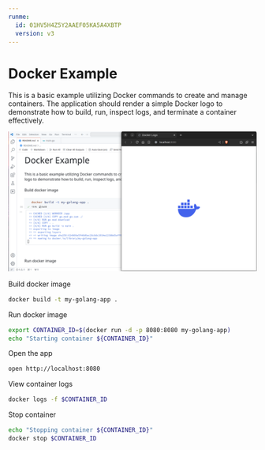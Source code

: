 ```yaml
---
runme:
  id: 01HV5H4Z5Y2AAEF05KA5A4XBTP
  version: v3
---
```


# Docker Example

This is a basic example utilizing Docker commands to create and manage containers. The application should render a simple Docker logo to demonstrate how to build, run, inspect logs, and terminate a container effectively.

![Sample App](./html/screenshot.png "Sample App")

Build docker image

```sh {"id":"01HV5H519XBQM7B9P77JJ1J365","interactive":"true","name":"build","terminalRows":"10"}
docker build -t my-golang-app .
```

Run docker image

```sh {"id":"01HV5HZZBQH6X4W2K6SBRATYWB","interactive":"false","name":"start"}
export CONTAINER_ID=$(docker run -d -p 8080:8080 my-golang-app)
echo "Starting container ${CONTAINER_ID}"
```

Open the app

```sh {"cwd":"","id":"01HV7JZ0BREJV747MGDZ08N4JM","name":"open","terminalRows":"3"}
open http://localhost:8080
```

View container logs

```sh {"background":"true","id":"01HV7J6G8FF1AKT5AYJ60WZPB3","name":"logs"}
docker logs -f $CONTAINER_ID
```

Stop container

```sh {"excludeFromRunAll":"false","id":"01HV5J4EV5CAM278WDTNBHB0N4","interactive":"false","name":"stop"}
echo "Stopping container ${CONTAINER_ID}"
docker stop $CONTAINER_ID
```